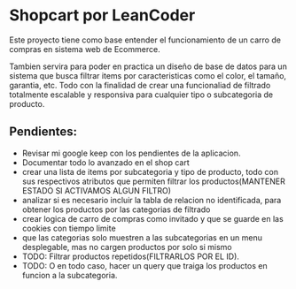# Shopcart por LeanCoder

Este proyecto tiene como base entender el funcionamiento de un carro de compras en sistema web de Ecommerce. 

Tambien servira para poder en practica un diseño de base de datos para un sistema que busca filtrar items por caracteristicas como el color, el tamaño, garantia, etc. Todo con la finalidad de crear una funcionaliad de filtrado totalmente escalable y responsiva para cualquier tipo o subcategoria de producto.

## Pendientes:

- Revisar mi google keep con los pendientes de la aplicacion.
- Documentar todo lo avanzado en el shop cart
- crear una lista de items por subcategoria y tipo de producto, todo con sus respectivos atributos que permiten filtrar los productos(MANTENER ESTADO SI ACTIVAMOS ALGUN FILTRO)
- analizar si es necesario incluir la tabla de relacion no identificada, para obtener los productos por las categorias de filtrado
- crear logica de carro de compras como invitado y que se guarde en las cookies con tiempo limite
- que las categorias solo muestren a las subcategorias en un menu desplegable, mas no cargen productos por solo si mismo
- TODO: Filtrar productos repetidos(FILTRARLOS POR EL ID).
- TODO: O en todo caso, hacer un query que traiga los productos en funcion a la subcategoria.